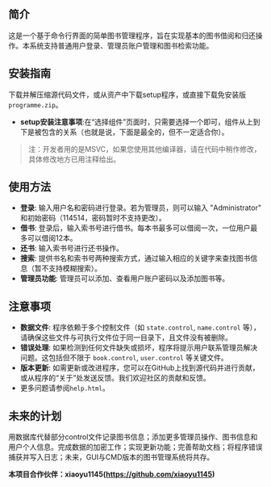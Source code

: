 ## 简介
这是一个基于命令行界面的简单图书管理程序，旨在实现基本的图书借阅和归还操作。本系统支持普通用户登录、管理员账户管理和图书检索功能。

## 安装指南
下载并解压缩源代码文件，或从资产中下载setup程序，或直接下载免安装版`programme.zip`。
- **setup安装注意事项**:在“选择组件”页面时，只需要选择一个即可，组件从上到下是被包含的关系（也就是说，下面是最全的，但不一定适合你）。
>注：开发者用的是MSVC，如果您使用其他编译器，请在代码中稍作修改，具体修改地方已用注释给出。

## 使用方法
- **登录**: 输入用户名和密码进行登录。若为管理员，则可以输入 "Administrator" 和初始密码（114514，密码暂时不支持更改）。
- **借书**: 登录后，输入索书号进行借书。每本书最多可以借阅一次，一位用户最多可以借阅12本。
- **还书**: 输入索书号进行还书操作。
- **搜索**: 提供书名和索书号两种搜索方式，通过输入相应的关键字来查找图书信息（暂不支持模糊搜索）。
- **管理员功能**: 管理员可以添加、查看用户账户密码以及添加图书等。

## 注意事项
- **数据文件**: 程序依赖于多个控制文件（如 `state.control`, `name.control` 等），请确保这些文件与可执行文件位于同一目录下，且文件没有被删除。
- **错误处理**: 如果检测到任何文件缺失或损坏，程序将提示用户联系管理员解决问题。这包括但不限于 `book.control`, `user.control` 等关键文件。
- **版本更新**: 如需更新或改进程序，您可以在GitHub上找到源代码并进行贡献，或从程序的“关于”处发送反馈。我们欢迎社区的贡献和反馈。
- 更多问题请参阅`help.html`。

## 未来的计划

用数据库代替部分control文件记录图书信息；添加更多管理员操作、图书信息和用户个人信息。完成数据的加密工作；实现更新功能；完善帮助文档；将程序错误捕获并写入日志；未来，GUI与CMD版本的图书管理系统将共存。

**本项目合作伙伴：xiaoyu1145(https://github.com/xiaoyu1145)**
